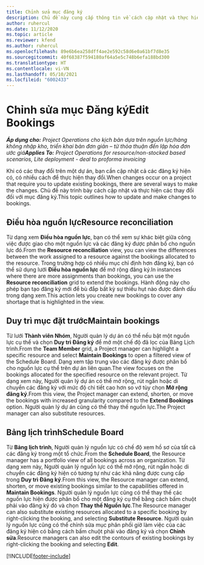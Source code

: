```yaml
---
title: Chỉnh sửa mục đăng ký
description: Chủ đề này cung cấp thông tin về cách cập nhật và thực hiện các thay đổi đối với mục đăng ký.
author: ruhercul
ms.date: 11/12/2020
ms.topic: article
ms.reviewer: kfend
ms.author: ruhercul
ms.openlocfilehash: 89e6b6ea258dff4ae2e592c58d6e0a61bf7d8e35
ms.sourcegitcommit: 40f68387f594180af64a5e5c748b6efa188bd300
ms.translationtype: HT
ms.contentlocale: vi-VN
ms.lasthandoff: 05/10/2021
ms.locfileid: "6002433"
---
```

# <a name="edit-bookings"></a><span data-ttu-id="9e280-103">Chỉnh sửa mục Đăng ký</span><span class="sxs-lookup"><span data-stu-id="9e280-103">Edit Bookings</span></span>

<span data-ttu-id="9e280-104">_**Áp dụng cho:** Project Operations cho kịch bản dựa trên nguồn lực/hàng không nhập kho, triển khai bản đơn giản – từ thỏa thuận đến lập hóa đơn ước giá_</span><span class="sxs-lookup"><span data-stu-id="9e280-104">_**Applies To:** Project Operations for resource/non-stocked based scenarios, Lite deployment - deal to proforma invoicing_</span></span>


<span data-ttu-id="9e280-105">Khi có các thay đổi trên một dự án, bạn cần cập nhật cả các đăng ký hiện có, có nhiều cách để thực hiện thay đổi.</span><span class="sxs-lookup"><span data-stu-id="9e280-105">When changes occur on a project that require you to update existing bookings, there are several ways to make the changes.</span></span> <span data-ttu-id="9e280-106">Chủ đề này trình bày cách cập nhật và thực hiện các thay đổi đối với mục đăng ký.</span><span class="sxs-lookup"><span data-stu-id="9e280-106">This topic outlines how to update and make changes to bookings.</span></span>

## <a name="resource-reconciliation"></a><span data-ttu-id="9e280-107">Điều hòa nguồn lực</span><span class="sxs-lookup"><span data-stu-id="9e280-107">Resource reconciliation</span></span>

<span data-ttu-id="9e280-108">Từ dạng xem **Điều hòa nguồn lực**, bạn có thể xem sự khác biệt giữa công việc được giao cho một nguồn lực và các đăng ký được phân bổ cho nguồn lực đó.</span><span class="sxs-lookup"><span data-stu-id="9e280-108">From the **Resource reconciliation** view, you can view the differences between the work assigned to a resource against the bookings allocated to the resource.</span></span> <span data-ttu-id="9e280-109">Trong trường hợp có nhiều mục chỉ định hơn đăng ký, bạn có thể sử dụng lưới **Điều hòa nguồn lực** để mở rộng đăng ký.</span><span class="sxs-lookup"><span data-stu-id="9e280-109">In instances where there are more assignments than bookings, you can use the **Resource reconciliation** grid to extend the bookings.</span></span> <span data-ttu-id="9e280-110">Hành động này cho phép bạn tạo đăng ký mới để bù đắp bất kỳ sự thiếu hụt nào được đánh dấu trong dạng xem.</span><span class="sxs-lookup"><span data-stu-id="9e280-110">This action lets you create new bookings to cover any shortage that is highlighted in the view.</span></span>

## <a name="maintain-bookings"></a><span data-ttu-id="9e280-111">Duy trì mục đặt trước</span><span class="sxs-lookup"><span data-stu-id="9e280-111">Maintain bookings</span></span>

<span data-ttu-id="9e280-112">Từ lưới **Thành viên Nhóm**, Người quản lý dự án có thể nếu bật một nguồn lực cụ thể và chọn **Duy trì Đăng ký** để mở một chế độ đã lọc của Bảng Lịch trình.</span><span class="sxs-lookup"><span data-stu-id="9e280-112">From the **Team Member** grid, a Project manager can highlight a specific resource and select **Maintain Bookings** to open a filtered view of the Schedule Board.</span></span> <span data-ttu-id="9e280-113">Dạng xem tập trung vào các đăng ký được phân bổ cho nguồn lực cụ thể trên dự án liên quan.</span><span class="sxs-lookup"><span data-stu-id="9e280-113">The view focuses on the bookings allocated for the specified resource on the relevant project.</span></span> <span data-ttu-id="9e280-114">Từ dạng xem này, Người quản lý dự án có thể mở rộng, rút ngắn hoặc di chuyển các đăng ký với mức độ chi tiết cao hơn so vớ tùy chọn **Mở rộng đăng ký**.</span><span class="sxs-lookup"><span data-stu-id="9e280-114">From this view, the Project manager can extend, shorten, or move the bookings with increased granularity compared to the **Extend Bookings** option.</span></span> <span data-ttu-id="9e280-115">Người quản lý dự án cũng có thể thay thế nguồn lực.</span><span class="sxs-lookup"><span data-stu-id="9e280-115">The Project manager can also substitute resources.</span></span>

## <a name="schedule-board"></a><span data-ttu-id="9e280-116">Bảng lịch trình</span><span class="sxs-lookup"><span data-stu-id="9e280-116">Schedule Board</span></span>

<span data-ttu-id="9e280-117">Từ **Bảng lịch trình**, Người quản lý nguồn lực có chế độ xem hồ sơ của tất cả các đăng ký trong một tổ chức.</span><span class="sxs-lookup"><span data-stu-id="9e280-117">From the **Schedule Board**, the Resource manager has a portfolio view of all bookings across an organization.</span></span> <span data-ttu-id="9e280-118">Từ dạng xem này, Người quản lý nguồn lực có thể mở rộng, rút ngắn hoặc di chuyển các đăng ký hiện có tương tự như các khả năng được cung cấp trong **Duy trì Đăng ký**.</span><span class="sxs-lookup"><span data-stu-id="9e280-118">From this view, the Resource manager can extend, shorten, or move existing bookings similar to the capabilities offered in **Maintain Bookings**.</span></span> <span data-ttu-id="9e280-119">Người quản lý nguồn lực cũng có thể thay thế các nguồn lực hiện được phân bổ cho một đăng ký cụ thể bằng cách bấm chuột phải vào đăng ký đó và chọn **Thay thế Nguồn lực**.</span><span class="sxs-lookup"><span data-stu-id="9e280-119">The Resource manager can also substitute existing resources allocated to a specific booking by right-clicking the booking, and selecting **Substitute Resource**.</span></span> <span data-ttu-id="9e280-120">Người quản lý nguồn lực cũng có thể chỉnh sửa mục phân phối giờ làm việc của các đăng ký hiện có bằng cách bấm chuột phải vào đăng ký và chọn **Chỉnh sửa**.</span><span class="sxs-lookup"><span data-stu-id="9e280-120">Resource managers can also edit the contours of existing bookings by right-clicking the booking and selecting **Edit**.</span></span>


[!INCLUDE[footer-include](../includes/footer-banner.md)]